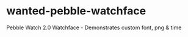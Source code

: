 wanted-pebble-watchface
=======================

Pebble Watch 2.0 Watchface - Demonstrates custom font, png &amp; time
